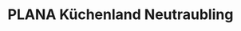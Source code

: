 ---
title: "PLANA Küchenland Neutraubling"
url: /neutraubling/plana-kuechenland-neutraubling/
shop: Küchen
---